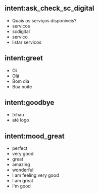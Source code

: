 ## intent:ask_check_sc_digital
- Quais os serviços disponíveis?
- servicos
- scdigital
- servico
- listar servicos

## intent:greet
- Oi
- Olá
- Bom dia
- Boa noite

## intent:goodbye
- tchau
- até logo

## intent:mood_great
- perfect
- very good
- great
- amazing
- wonderful
- I am feeling very good
- I am great
- I'm good

